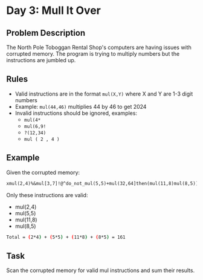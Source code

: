 # Day 3: Mull It Over

## Problem Description

The North Pole Toboggan Rental Shop's computers are having issues with corrupted
memory.
The program is trying to multiply numbers but the instructions are jumbled up.

## Rules

- Valid instructions are in the format `mul(X,Y)` where X and Y are 1-3 digit numbers
- Example: `mul(44,46)` multiplies 44 by 46 to get 2024
- Invalid instructions should be ignored, examples:
  - `mul(4*`
  - `mul(6,9!`
  - `?(12,34)`
  - `mul ( 2 , 4 )`

## Example

Given the corrupted memory:

```txt
xmul(2,4)%&mul[3,7]!@^do_not_mul(5,5)+mul(32,64]then(mul(11,8)mul(8,5))
```

Only these instructions are valid:

- mul(2,4)
- mul(5,5)
- mul(11,8)
- mul(8,5)

```sh
Total = (2*4) + (5*5) + (11*8) + (8*5) = 161
```

## Task

Scan the corrupted memory for valid mul instructions and sum their results.
